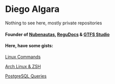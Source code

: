 # Diego Algara

Nothing to see here, mostly private repositories

#### Founder of [Nubenautas](https://nubenautas.com/), [ReguDocs](https://regudocs.com/) & [GTFS Studio](https://gtfs.studio)

#### Here, have some gists:
[Linux Commands](https://gist.github.com/mencargo/c5e8c296a4e5492cdfb8c08774aed798)

[Arch Linux & ZSH](https://gist.github.com/mencargo/c068da8b6128af5e838a3b60ed344212)

[PostgreSQL Queries](https://gist.github.com/mencargo/79447185034ebabcb49087008fbdc266)
